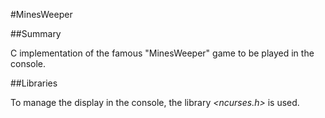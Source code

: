 #MinesWeeper

##Summary

C implementation of the famous "MinesWeeper" game to be played in the console.

##Libraries

To manage the display in the console, the library *<ncurses.h>* is used.
